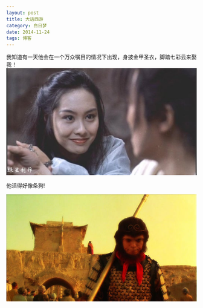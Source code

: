 ```yaml
---
layout: post
title: 大话西游
category: 白日梦
date: 2014-11-24
tags: 博客
---
```

我知道有一天他会在一个万众嘱目的情况下出现，身披金甲圣衣，脚踏七彩云来娶我！  
![zixia](/public/images/大话西游1.jpeg)  

他活得好像条狗!

![likeadog](/public/images/大话西游2.jpg)